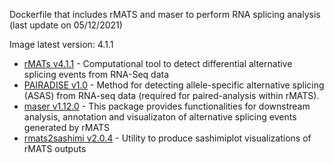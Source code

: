 Dockerfile that includes rMATS and maser to perform RNA splicing analysis (last update on 05/12/2021)

Image latest version: 4.1.1

- [rMATs v4.1.1](https://github.com/Xinglab/rmats-turbo) - Computational tool to detect differential alternative splicing events from RNA-Seq data
- [PAIRADISE v1.0](https://github.com/Xinglab/PAIRADISE) - Method for detecting allele-specific alternative splicing (ASAS) from RNA-seq data (required for paired-analysis within rMATS). 
- [maser v1.12.0](https://www.bioconductor.org/packages/release/bioc/html/maser.html) - This package provides functionalities for downstream analysis, annotation and visualizaton of alternative splicing events generated by rMATS
- [rmats2sashimi v2.0.4](https://github.com/Xinglab/rmats2sashimiplot) - Utility to produce sashimiplot visualizations of rMATS outputs
